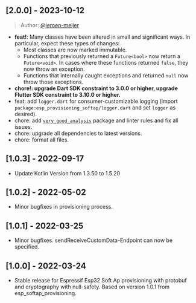 ## [2.0.0] - 2023-10-12

> Author: [@jeroen-meijer](https://github.com/jeroen-meijer)

- **feat!**: Many classes have been altered in small and significant ways. In particular, expect these types of changes:
  - Most classes are now marked immutable.
  - Functions that previously returned a `Future<bool>` now return a `Future<void>`. In cases where these functions returned `false`, they now throw an exception.
  - Functions that internally caught exceptions and returned `null` now throw those exceptions.
- **chore!: upgrade Dart SDK constraint to 3.0.0 or higher, upgrade Flutter SDK constraint to 3.10.0 or higher.**
- feat: add `logger.dart` for consumer-customizable logging (import `package:esp_provisioning_softap/logger.dart` and set `logger` as desired).
- chore: add [`very_good_analysis`](https://pub.dev/packages/very_good_analysis) package and linter rules and fix all issues.
- chore: upgrade all dependencies to latest versions.
- chore: format all files.

## [1.0.3] - 2022-09-17

- Update Kotlin Version from 1.3.50 to 1.5.20

## [1.0.2] - 2022-05-02

- Minor bugfixes in provisioning process.

## [1.0.1] - 2022-03-25

- Minor bugfixes. sendReceiveCustomData-Endpoint can now be specified.

## [1.0.0] - 2022-03-24

- Stable release for Espressif Esp32 Soft Ap provisioning with protobuf and cryptography with null-safety. Based on version 1.0.1 from esp_softap_provisioning.

